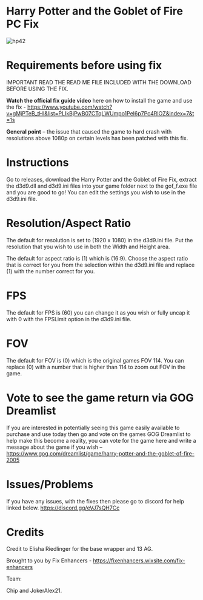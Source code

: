 # Harry Potter and the Goblet of Fire PC Fix

![hp42](https://github.com/user-attachments/assets/0ef12ed7-1d59-4a9b-a11a-9213db8f2cb7)


# Requirements before using fix
IMPORTANT READ THE READ ME FILE INCLUDED WITH THE DOWNLOAD BEFORE USING THE FIX.

**Watch the official fix guide video** here on how to install the game and use the fix - https://www.youtube.com/watch?v=gMjPTeB_tHI&list=PLIkBjPwB07CTqLWUmpo1Pel6p7Pc4RlOZ&index=7&t=1s 

**General point** – the issue that caused the game to hard crash with resolutions above 1080p on certain levels has been patched with this fix.

# Instructions
Go to releases, download the Harry Potter and the Goblet of Fire Fix, extract the d3d9.dll and d3d9.ini files into your game folder next to the gof_f.exe file and you are good to go! You can edit the settings you wish to use in the d3d9.ini file.

# Resolution/Aspect Ratio
The default for resolution is set to (1920 x 1080) in the d3d9.ini file. Put the resolution that you wish to use in both the Width and Height area.

The default for aspect ratio is (1) which is (16:9). Choose the aspect ratio that is correct for you from the selection within the d3d9.ini file and replace (1) with the number correct for you.

# FPS
The default for FPS is (60) you can change it as you wish or fully uncap it with 0 with the FPSLimit option in the d3d9.ini file.

# FOV
The default for FOV is (0) which is the original games FOV 114. You can replace (0) with a number that is higher than 114 to zoom out FOV in the game.

# Vote to see the game return via GOG Dreamlist
If you are interested in potentially seeing this game easily available to purchase and use today then go and vote on the games GOG Dreamlist to help make this become a reality, you can vote for the game here and write a message about the game if you wish – https://www.gog.com/dreamlist/game/harry-potter-and-the-goblet-of-fire-2005 

# Issues/Problems
If you have any issues, with the fixes then please go to discord for help linked below. https://discord.gg/eVJ7sQH7Cc

# Credits

Credit to Elisha Riedlinger for the base wrapper and 13 AG.

Brought to you by Fix Enhancers - https://fixenhancers.wixsite.com/fix-enhancers

Team:

Chip and JokerAlex21.
